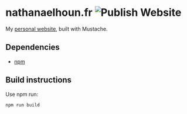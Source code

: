 # nathanaelhoun.fr ![Publish Website](https://github.com/nathanaelhoun/nathanaelhoun.fr/workflows/Publish%20Website/badge.svg)

My [personal website](https://www.nathanaelhoun.fr), built with Mustache.

## Dependencies
- [npm](https://www.npmjs.com/get-npm)

## Build instructions
Use npm run:
```bash
npm run build
```

